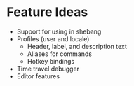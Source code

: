 # Feature Ideas

* Support for using in shebang
* Profiles (user and locale)
  * Header, label, and description text
  * Aliases for commands
  * Hotkey bindings
* Time travel debugger
* Editor features
